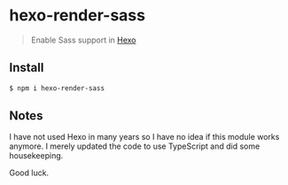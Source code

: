 # hexo-render-sass

> Enable Sass support in [Hexo](https://hexo.io)



## Install

```sh
$ npm i hexo-render-sass
```



## Notes

I have not used Hexo in many years so I have no idea if this module works anymore. I merely updated the code to use TypeScript and did some housekeeping.

Good luck.
